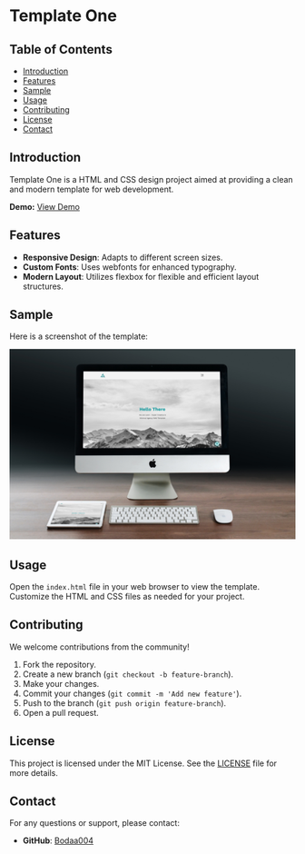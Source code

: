 # Template One

## Table of Contents
- [Introduction](#introduction)
- [Features](#features)
- [Sample](#sample)
- [Usage](#usage)
- [Contributing](#contributing)
- [License](#license)
- [Contact](#contact)

## Introduction
<a name="introduction"></a>
Template One is a HTML and CSS design project aimed at providing a clean and modern template for web development.

**Demo:** [View Demo](https://bodaa004.github.io/Leon-Template/)

## Features
<a name="features"></a>
- **Responsive Design**: Adapts to different screen sizes.
- **Custom Fonts**: Uses webfonts for enhanced typography.
- **Modern Layout**: Utilizes flexbox for flexible and efficient layout structures.

## Sample
<a name="sample"></a>
Here is a screenshot of the template:

![Template Screenshot](images/screenshot.jpg)

## Usage
<a name="usage"></a>
Open the `index.html` file in your web browser to view the template. Customize the HTML and CSS files as needed for your project.

## Contributing
<a name="contributing"></a>
We welcome contributions from the community!

1. Fork the repository.
2. Create a new branch (`git checkout -b feature-branch`).
3. Make your changes.
4. Commit your changes (`git commit -m 'Add new feature'`).
5. Push to the branch (`git push origin feature-branch`).
6. Open a pull request.

## License
<a name="license"></a>
This project is licensed under the MIT License. See the [LICENSE](LICENSE) file for more details.

## Contact
<a name="contact"></a>
For any questions or support, please contact:
- **GitHub**: [Bodaa004](https://github.com/Bodaa004)
